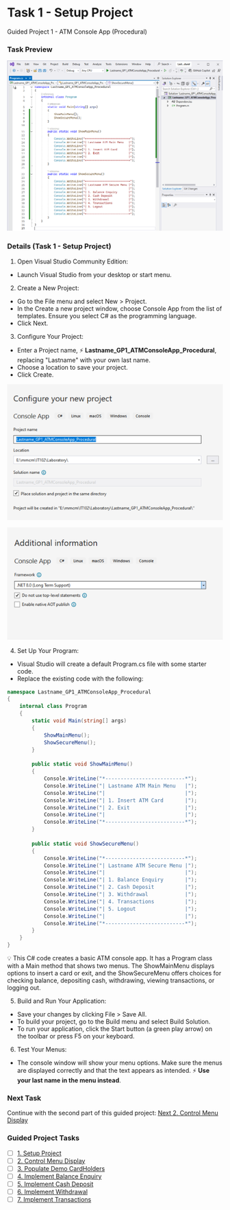 # Task 1 - Setup Project
Guided Project 1 - ATM Console App (Procedural)

### Task Preview
![Task 1](./Task1_Preview.PNG)

### Details (Task 1 - Setup Project)
1. Open Visual Studio Community Edition:
  - Launch Visual Studio from your desktop or start menu.
2. Create a New Project:
  - Go to the File menu and select New > Project.
  - In the Create a new project window, choose Console App from the list of templates. Ensure you select C# as the programming language.
  - Click Next.
3. Configure Your Project:
  - Enter a Project name, ⚡ **Lastname_GP1_ATMConsoleApp_Procedural**, replacing "Lastname" with your own last name.
  - Choose a location to save your project.
  - Click Create.

  ![Setup 1](https://github.com/clydeatmcm/GP1_ATMConsoleApp/blob/1.-Setup-Project/setup_01.PNG)
  
  ![Setup 2](https://github.com/clydeatmcm/GP1_ATMConsoleApp/blob/1.-Setup-Project/setup_02.PNG)

4. Set Up Your Program:
  - Visual Studio will create a default Program.cs file with some starter code.
  - Replace the existing code with the following:
```csharp
namespace Lastname_GP1_ATMConsoleApp_Procedural
{
    internal class Program
    {
        static void Main(string[] args)
        {
            ShowMainMenu();
            ShowSecureMenu();
        }

        public static void ShowMainMenu() 
        {
            Console.WriteLine("*--------------------------*");
            Console.WriteLine("| Lastname ATM Main Menu   |");
            Console.WriteLine("|                          |");
            Console.WriteLine("| 1. Insert ATM Card       |");
            Console.WriteLine("| 2. Exit                  |");
            Console.WriteLine("|                          |");
            Console.WriteLine("*--------------------------*");
        }

        public static void ShowSecureMenu()
        {
            Console.WriteLine("*--------------------------*");
            Console.WriteLine("| Lastname ATM Secure Menu |");
            Console.WriteLine("|                          |");
            Console.WriteLine("| 1. Balance Enquiry       |");
            Console.WriteLine("| 2. Cash Deposit          |");
            Console.WriteLine("| 3. Withdrawal            |");
            Console.WriteLine("| 4. Transactions          |");
            Console.WriteLine("| 5. Logout                |");
            Console.WriteLine("|                          |");
            Console.WriteLine("*--------------------------*");
        }
    }
}
```

💡 This C# code creates a basic ATM console app. It has a Program class with a Main method that shows two menus. The ShowMainMenu displays options to insert a card or exit, and the ShowSecureMenu offers choices for checking balance, depositing cash, withdrawing, viewing transactions, or logging out.

5. Build and Run Your Application:
  - Save your changes by clicking File > Save All.
  - To build your project, go to the Build menu and select Build Solution.
  - To run your application, click the Start button (a green play arrow) on the toolbar or press F5 on your keyboard.
6. Test Your Menus:
  - The console window will show your menu options. Make sure the menus are displayed correctly and that the text appears as intended. ⚡ **Use your last name in the menu instead**.


### Next Task
Continue with the second part of this guided project: [Next 2. Control Menu Display](https://github.com/clydeatmcm/GP1_ATMConsoleApp/blob/2.-Control-Menu-Display/README.md)

### Guided Project Tasks

- [ ] [1. Setup Project](https://github.com/clydeatmcm/GP1_ATMConsoleApp/blob/1.-Setup-Project/README.md)
- [ ] [2. Control Menu Display](https://github.com/clydeatmcm/GP1_ATMConsoleApp/blob/2.-Control-Menu-Display/README.md)
- [ ] [3. Populate Demo CardHolders](https://github.com/clydeatmcm/GP1_ATMConsoleApp/blob/3.-Populate-Demo-CardHolders/README.md)
- [ ] [4. Implement Balance Enquiry](https://github.com/clydeatmcm/GP1_ATMConsoleApp/blob/4.-Implement-Balance-Enquiry/README.md)
- [ ] [5. Implement Cash Deposit](https://github.com/clydeatmcm/GP1_ATMConsoleApp/blob/5.-Implement-Cash-Deposit/README.md)
- [ ] [6. Implement Withdrawal](https://github.com/clydeatmcm/GP1_ATMConsoleApp/blob/6.-Implement-Withdrawal/README.md)
- [ ] [7. Implement Transactions](https://github.com/clydeatmcm/GP1_ATMConsoleApp/blob/7.-Implement-Transactions/README.md) 
